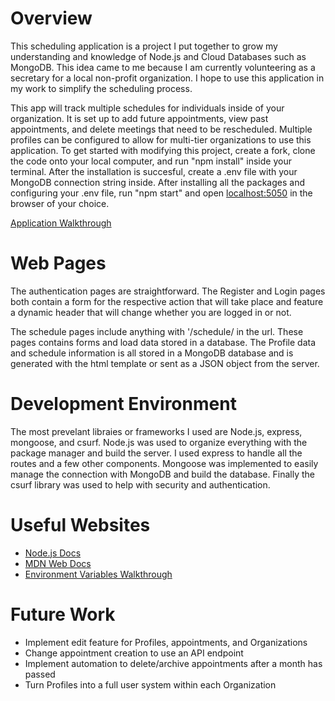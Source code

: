 # Overview

This scheduling application is a project I put together to grow my understanding and knowledge of Node.js and Cloud Databases such as MongoDB. This idea came to me because I am currently volunteering as a secretary for a local non-profit organization. I hope to use this application in my work to simplify the scheduling process.

This app will track multiple schedules for individuals inside of your organization. It is set up to add future appointments, view past appointments, and delete meetings that need to be rescheduled. Multiple profiles can be configured to allow for multi-tier organizations to use this application. To get started with modifying this project, create a fork, clone the code onto your local computer, and run "npm install" inside your terminal. After the installation is succesful, create a .env file with your MongoDB connection string inside. After installing all the packages and configuring your .env file, run "npm start" and open [localhost:5050](http://localhost:5050/) in the browser of your choice.

[Application Walkthrough](https://youtu.be/FfZ8x2JkUuU)

# Web Pages

The authentication pages are straightforward. The Register and Login pages both contain a form for the respective action that will take place and feature a dynamic header that will change whether you are logged in or not.

The schedule pages include anything with '/schedule/ in the url. These pages contains forms and load data stored in a database. The Profile data and schedule information is all stored in a MongoDB database and is generated with the html template or sent as a JSON object from the server.

# Development Environment

The most prevelant libraies or frameworks I used are Node.js, express, mongoose, and csurf. Node.js was used to organize everything with the package manager and build the server. I used express to handle all the routes and a few other components. Mongoose was implemented to easily manage the connection with MongoDB and build the database. Finally the csurf library was used to help with security and authentication.

# Useful Websites

- [Node.js Docs](https://nodejs.org/en/docs/)
- [MDN Web Docs](https://developer.mozilla.org/en-US/)
- [Environment Variables Walkthrough](https://www.mariokandut.com/how-to-set-up-and-test-a-dot-env-file-in-node-js/)

# Future Work

- Implement edit feature for Profiles, appointments, and Organizations
- Change appointment creation to use an API endpoint
- Implement automation to delete/archive appointments after a month has passed
- Turn Profiles into a full user system within each Organization
